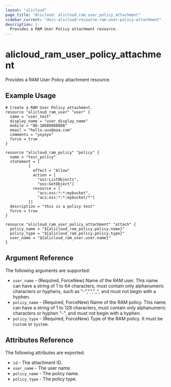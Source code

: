 ```yaml
---
layout: "alicloud"
page_title: "Alicloud: alicloud_ram_user_policy_attachment"
sidebar_current: "docs-alicloud-resource-ram-user-policy-attachment"
description: |-
  Provides a RAM User Policy attachment resource.
---
```


# alicloud\_ram\_user\_policy\_attachment

Provides a RAM User Policy attachment resource. 

## Example Usage

```
# Create a RAM User Policy attachment.
resource "alicloud_ram_user" "user" {
  name = "user_test"
  display_name = "user_display_name"
  mobile = "86-18688888888"
  email = "hello.uuu@aaa.com"
  comments = "yoyoyo"
  force = true
}

resource "alicloud_ram_policy" "policy" {
  name = "test_policy"
  statement = [
          {
            effect = "Allow"
            action = [
              "oss:ListObjects",
              "oss:GetObject"]
            resource = [
              "acs:oss:*:*:mybucket",
              "acs:oss:*:*:mybucket/*"]
          }]
  description = "this is a policy test"
  force = true
}

resource "alicloud_ram_user_policy_attachment" "attach" {
  policy_name = "${alicloud_ram_policy.policy.name}"
  policy_type = "${alicloud_ram_policy.policy.type}"
  user_name = "${alicloud_ram_user.user.name}"
}
```
## Argument Reference

The following arguments are supported:

* `user_name` - (Required, ForceNew) Name of the RAM user. This name can have a string of 1 to 64 characters, must contain only alphanumeric characters or hyphens, such as "-",".","_", and must not begin with a hyphen.
* `policy_name` - (Required, ForceNew) Name of the RAM policy. This name can have a string of 1 to 128 characters, must contain only alphanumeric characters or hyphen "-", and must not begin with a hyphen.
* `policy_type` - (Required, ForceNew) Type of the RAM policy. It must be `Custom` or `System`.

## Attributes Reference

The following attributes are exported:

* `id` - The attachment ID.
* `user_name` - The user name.
* `policy_name` - The policy name.
* `policy_type` - The policy type.